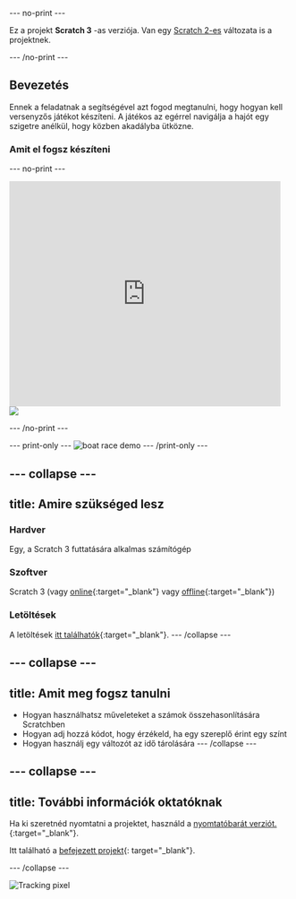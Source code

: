 --- no-print ---

Ez a projekt **Scratch 3** -as verziója. Van egy [Scratch 2-es](https://projects.raspberrypi.org/hu-HU/projects/boat-race-scratch2) változata is a projektnek.

--- /no-print ---

## Bevezetés

Ennek a feladatnak a segítségével azt fogod megtanulni, hogy hogyan kell versenyzős játékot készíteni. A játékos az egérrel navigálja a hajót egy szigetre anélkül, hogy közben akadályba ütközne.

### Amit el fogsz készíteni

--- no-print ---

<div class="scratch-preview">
  <iframe allowtransparency="true" width="485" height="402" src="https://scratch.mit.edu/projects/embed/324792579/?autostart=false" frameborder="0" scrolling="no"></iframe>
  <img src="images/boat_race_demo.png">
</div>

--- /no-print ---

--- print-only --- ![boat race demo](images/boat_race_demo.png) --- /print-only ---

--- collapse ---
---
title: Amire szükséged lesz
---

### Hardver

Egy, a Scratch 3 futtatására alkalmas számítógép

### Szoftver

Scratch 3 (vagy [online](https://rpf.io/scratchon){:target="_blank"} vagy [offline](https://rpf.io/scratchoff){:target="_blank"})

### Letöltések

A letöltések [itt találhatók](https://rpf.io/p/hu-HU/boat-race-go){:target="_blank"}. --- /collapse ---

--- collapse ---
---
title: Amit meg fogsz tanulni
---

- Hogyan használhatsz műveleteket a számok összehasonlítására Scratchben
- Hogyan adj hozzá kódot, hogy érzékeld, ha egy szereplő érint egy színt
- Hogyan használj egy változót az idő tárolására --- /collapse ---

--- collapse ---
---
title: További információk oktatóknak
---

Ha ki szeretnéd nyomtatni a projektet, használd a [nyomtatóbarát verziót.](https://projects.raspberrypi.org/hu-HU/projects/boat-race/print){:target="_blank"}.

Itt található a [befejezett projekt](https://rpf.io/p/hu-HU/boat-race-get){: target="_blank"}.

--- /collapse ---

![Tracking pixel](https://code.org/api/hour/begin_codeclub_boatrace.png)
